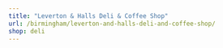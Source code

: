 ```yaml
---
title: "Leverton & Halls Deli & Coffee Shop"
url: /birmingham/leverton-and-halls-deli-and-coffee-shop/
shop: deli
---
```

